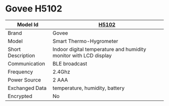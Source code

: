 # Govee H5102

|Model Id|[H5102](https://github.com/theengs/decoder/blob/development/src/devices/H5102_json.h)|
|-|-|
|Brand|Govee|
|Model|Smart Thermo-Hygrometer|
|Short Description|Indoor digital temperature and humidity monitor with LCD display|
|Communication|BLE broadcast|
|Frequency|2.4Ghz|
|Power Source|2 AAA|
|Exchanged Data|temperature, humidity, battery|
|Encrypted|No|
